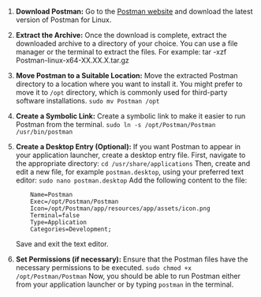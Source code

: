1. **Download Postman:**
   Go to the [Postman website](https://www.postman.com/downloads/) and download the latest version of Postman for Linux.

2. **Extract the Archive:**
   Once the download is complete, extract the downloaded archive to a directory of your choice. You can use a file manager or the terminal to extract the files. For example: tar -xzf Postman-linux-x64-XX.XX.X.tar.gz

3. **Move Postman to a Suitable Location:**
    Move the extracted Postman directory to a location where you want to install it. You might prefer to move it to `/opt` directory, which is commonly used for third-party software installations.
    ```sudo mv Postman /opt```

4. **Create a Symbolic Link:**
    Create a symbolic link to make it easier to run Postman from the terminal.
    ```sudo ln -s /opt/Postman/Postman /usr/bin/postman```

5. **Create a Desktop Entry (Optional):**
    If you want Postman to appear in your application launcher, create a desktop entry file. First, navigate to the appropriate directory:
    ```cd /usr/share/applications```
    Then, create and edit a new file, for example `postman.desktop`, using your preferred text editor:
    ```sudo nano postman.desktop```
    Add the following content to the file:
    ```[Desktop Entry]
        Name=Postman
        Exec=/opt/Postman/Postman
        Icon=/opt/Postman/app/resources/app/assets/icon.png
        Terminal=false
        Type=Application
        Categories=Development;
    ```
    Save and exit the text editor.

6. **Set Permissions (if necessary):**
    Ensure that the Postman files have the necessary permissions to be executed.
    ```sudo chmod +x /opt/Postman/Postman```
    Now, you should be able to run Postman either from your application launcher or by typing `postman` in the terminal.
